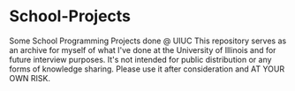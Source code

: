 # School-Projects
Some School Programming Projects done @ UIUC
This repository serves as an archive for myself of what I've done at the University of Illinois and for future interview purposes. It's not intended for public distribution or any forms of knowledge sharing. Please use it after consideration and AT YOUR OWN RISK.
